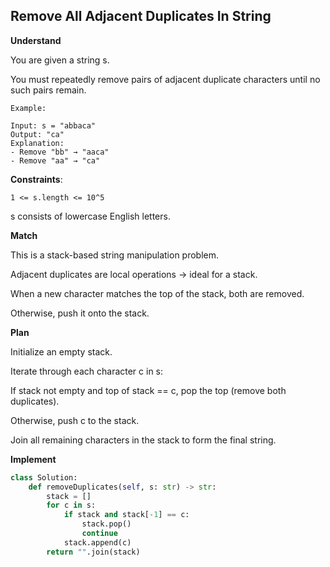## Remove All Adjacent Duplicates In String

**Understand**

You are given a string s.

You must repeatedly remove pairs of adjacent duplicate characters until no such pairs remain.

```
Example:

Input: s = "abbaca"
Output: "ca"
Explanation:
- Remove "bb" → "aaca"
- Remove "aa" → "ca"
```

**Constraints**:

```
1 <= s.length <= 10^5
```

s consists of lowercase English letters.

**Match**

This is a stack-based string manipulation problem.

Adjacent duplicates are local operations → ideal for a stack.

When a new character matches the top of the stack, both are removed.

Otherwise, push it onto the stack.

**Plan**

Initialize an empty stack.

Iterate through each character c in s:

If stack not empty and top of stack == c, pop the top (remove both duplicates).

Otherwise, push c to the stack.

Join all remaining characters in the stack to form the final string.

**Implement**

```py
class Solution:
    def removeDuplicates(self, s: str) -> str:
        stack = []
        for c in s:
            if stack and stack[-1] == c:
                stack.pop()
                continue
            stack.append(c)
        return "".join(stack)
```
